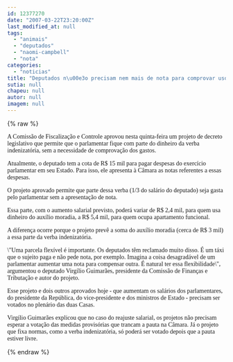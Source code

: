 ```yaml
---
id: 12377270
date: "2007-03-22T23:20:00Z"
last_modified_at: null
tags:
  - "animais"
  - "deputados"
  - "naomi-campbell"
  - "nota"
categories:
  - "noticias"
title: "Deputados n\u00e3o precisam nem mais de nota para comprovar uso da verba indenizat\u00f3ria"
sutia: null
chapeu: null
autor: null
imagem: null
---
```

{% raw %}
<p><P><FONT face=Verdana>A Comissão de Fiscalização e Controle aprovou nesta quinta-feira um projeto de decreto legislativo que permite que o parlamentar fique com parte do dinheiro da verba indenizatória, sem a necessidade de comprovação dos gastos. </FONT></P></p>
<p><P><FONT face=Verdana>Atualmente, o deputado tem a cota de R$ 15 mil para pagar despesas do exercício parlamentar em seu Estado. Para isso, ele apresenta à Câmara as notas referentes a essas despesas. </FONT></P></p>
<p><P><FONT face=Verdana>O projeto aprovado permite que parte dessa verba (1/3 do salário do deputado) seja gasta pelo parlamentar sem a apresentação de nota. </FONT></P></p>
<p><P><FONT face=Verdana>Essa parte, com o aumento salarial previsto, poderá variar de R$ 2,4 mil, para quem usa dinheiro do auxílio moradia, a R$ 5,4 mil, para quem ocupa apartamento funcional.</FONT></P></p>
<p><P><FONT face=Verdana>A diferença ocorre porque o projeto prevê a soma do auxílio moradia (cerca de R$ 3 mil) a essa parte da verba indenizatória. </FONT></P></p>
<p><P><FONT face=Verdana>\"Uma parcela flexível é importante. Os deputados têm reclamado muito disso. É um táxi que o sujeito paga e não pede nota, por exemplo. Imagina a coisa desagradável de um parlamentar aumentar uma nota para compensar outra. É natural ter essa flexibilidade\", argumentou o deputado Virgílio Guimarães, presidente da Comissão de Finanças e Tributação e autor do projeto.</FONT></P></p>
<p><P><FONT face=Verdana>Esse projeto e dois outros aprovados hoje - que aumentam os salários dos parlamentares, do presidente da República, do vice-presidente e dos ministros de Estado - precisam ser votados no plenário das duas Casas.</FONT></P></p>
<p><P><FONT face=Verdana>Virgílio Guimarães explicou que no caso do reajuste salarial, os projetos não precisam esperar a votação das medidas provisórias que trancam a pauta na Câmara. Já o projeto que fixa normas, como a verba indenizatória, só poderá ser votado depois que a pauta estiver livre.<BR></FONT></P> </p>
{% endraw %}